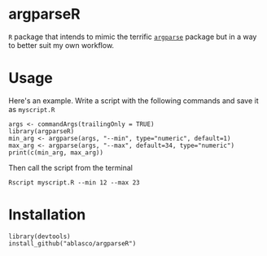 # argparseR

`R` package that intends to mimic the terrific [`argparse`][argparse] package but in a way to better suit my own workflow.

# Usage 

Here's an example. Write a script with the following commands and save it as `myscript.R`

```{r}
args <- commandArgs(trailingOnly = TRUE)
library(argparseR)
min_arg <- argparse(args, "--min", type="numeric", default=1)
max_arg <- argparse(args, "--max", default=34, type="numeric")
print(c(min_arg, max_arg)) 
```

Then call the script from the terminal 

```
Rscript myscript.R --min 12 --max 23
```

# Installation

```
library(devtools)
install_github("ablasco/argparseR")
```

[argparse]: https://cran.r-project.org/web/packages/argparse/index.html
